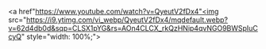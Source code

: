 <a href"https://www.youtube.com/watch?v=QyeutV2fDx4"<img src="https://i9.ytimg.com/vi_webp/QyeutV2fDx4/mqdefault.webp?v=62d4db0d&sqp=CLSX1pYG&rs=AOn4CLCX_rkQzHNip4qvNGO9BWSpIuCcyQ" style="width: 100%;">
